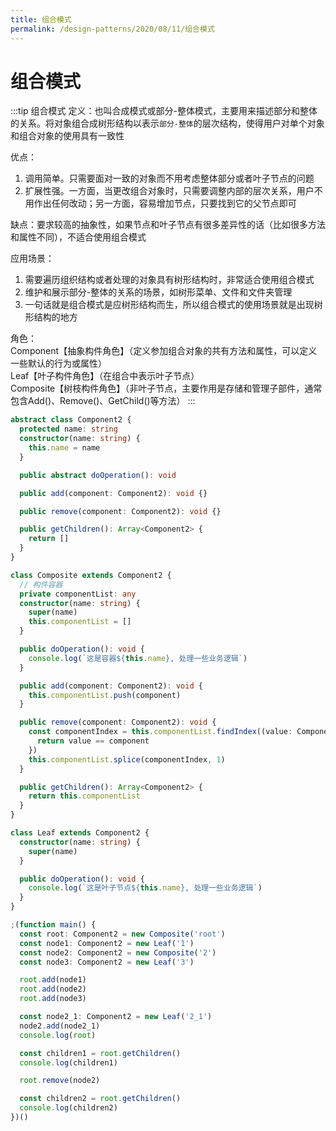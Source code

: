 ```yaml
---
title: 组合模式
permalink: /design-patterns/2020/08/11/组合模式
---
```


# 组合模式
:::tip 组合模式
定义：也叫合成模式或部分-整体模式，主要用来描述部分和整体的关系。将对象组合成树形结构以表示`部分-整体`的层次结构，使得用户对单个对象和组合对象的使用具有一致性

优点：<br>
1. 调用简单。只需要面对一致的对象而不用考虑整体部分或者叶子节点的问题<br>
2. 扩展性强。一方面，当更改组合对象时，只需要调整内部的层次关系，用户不用作出任何改动；另一方面，容易增加节点，只要找到它的父节点即可

缺点：要求较高的抽象性，如果节点和叶子节点有很多差异性的话（比如很多方法和属性不同），不适合使用组合模式

应用场景：<br>
1. 需要遍历组织结构或者处理的对象具有树形结构时，非常适合使用组合模式<br>
2. 维护和展示部分-整体的关系的场景，如树形菜单、文件和文件夹管理<br>
3. 一句话就是组合模式是应树形结构而生，所以组合模式的使用场景就是出现树形结构的地方

角色：<br>
      Component【抽象构件角色】（定义参加组合对象的共有方法和属性，可以定义一些默认的行为或属性）<br>
      Leaf【叶子构件角色】（在组合中表示叶子节点）<br>
      Composite【树枝构件角色】（非叶子节点，主要作用是存储和管理子部件，通常包含Add()、Remove()、GetChild()等方法）
:::
```ts
abstract class Component2 {
  protected name: string
  constructor(name: string) {
    this.name = name
  }

  public abstract doOperation(): void

  public add(component: Component2): void {}

  public remove(component: Component2): void {}

  public getChildren(): Array<Component2> {
    return []
  }
}

class Composite extends Component2 {
  // 构件容器
  private componentList: any
  constructor(name: string) {
    super(name)
    this.componentList = []
  }

  public doOperation(): void {
    console.log(`这是容器${this.name}, 处理一些业务逻辑`)
  }

  public add(component: Component2): void {
    this.componentList.push(component)
  }

  public remove(component: Component2): void {
    const componentIndex = this.componentList.findIndex((value: Component2, index: number) => {
      return value == component
    })
    this.componentList.splice(componentIndex, 1)
  }

  public getChildren(): Array<Component2> {
    return this.componentList
  }
}

class Leaf extends Component2 {
  constructor(name: string) {
    super(name)
  }

  public doOperation(): void {
    console.log(`这是叶子节点${this.name}, 处理一些业务逻辑`)
  }
}

;(function main() {
  const root: Component2 = new Composite('root')
  const node1: Component2 = new Leaf('1')
  const node2: Component2 = new Composite('2')
  const node3: Component2 = new Leaf('3')

  root.add(node1)
  root.add(node2)
  root.add(node3)

  const node2_1: Component2 = new Leaf('2_1')
  node2.add(node2_1)
  console.log(root)

  const children1 = root.getChildren()
  console.log(children1)

  root.remove(node2)

  const children2 = root.getChildren()
  console.log(children2)
})()
```
